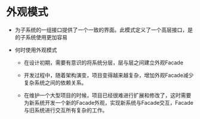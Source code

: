 # 外观模式

- 为子系统的一组接口提供了一个一致的界面。此模式定义了一个高层接口，是的子系统使用更加容易

- 何时使用外观模式

	- 在设计初期，需要有意识的将系统分层，层与层之间建立外观Facade
	
	- 开发过程中，随着架构演变，项目变得越来越复杂，增加外观Facade减少复杂系统之间的依赖关系。 
	
	- 在维护一个大型项目的时候，项目已经很难进行扩展和修改了，这时需要为新系统开发一个新的Facade外观，实现新系统与Facade交互，Facade与旧系统进行交互所有复杂的工作。